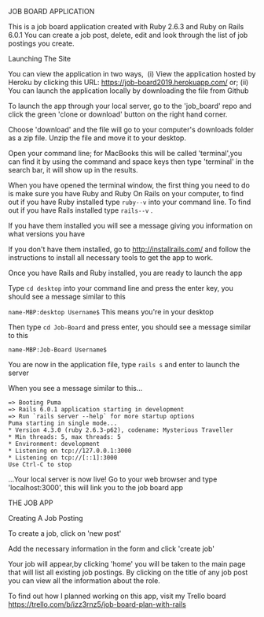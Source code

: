 JOB BOARD APPLICATION

This is a job board application created with Ruby 2.6.3 and Ruby on Rails 6.0.1
You can create a job post, delete, edit and look through the list of job postings you create. 

Launching The Site 

You can view the application in two ways, 
  (i) View the application hosted by Heroku by clicking this URL: https://job-board2019.herokuapp.com/ or;
               (ii) You can launch the application locally by downloading the file from Github
  
  To launch the app through your local server, go to the 'job_board' repo and click the green 'clone or download' button on the right hand corner. 
 
  Choose 'download' and the file will go to your computer's downloads folder as a zip file. Unzip the file and move it to your desktop. 
  
Open your command line; for MacBooks this will be called 'terminal',you can find it by using the command and space keys then type 'terminal' in the search bar, it will show up in the results.

When you have opened the terminal window, the first thing you need to do is make sure you have Ruby and Ruby On Rails on your computer, to find out if you have Ruby installed type ```ruby--v``` into your command line. To find out if you have Rails installed type ```rails--v``` . 

If you have them installed you will see a message giving you information on what versions you have

If you don't have them installed, go to http://installrails.com/ and follow the instructions to install all necessary tools to get the app to work.

Once you have Rails and Ruby installed, you are ready to launch the app

Type ```cd desktop``` into your command line and press the enter key, you should see a message similar to this

```name-MBP:desktop Username$``` This means you're in your desktop

Then type ```cd Job-Board``` and press enter, you should see a message similar to this 

```name-MBP:Job-Board Username$```

You are now in the application file, type ```rails s``` and enter to launch the server

When you see a message similar to this...

```
=> Booting Puma
=> Rails 6.0.1 application starting in development 
=> Run `rails server --help` for more startup options
Puma starting in single mode...
* Version 4.3.0 (ruby 2.6.3-p62), codename: Mysterious Traveller
* Min threads: 5, max threads: 5
* Environment: development
* Listening on tcp://127.0.0.1:3000
* Listening on tcp://[::1]:3000
Use Ctrl-C to stop
```
...Your local server is now live! Go to your web browser and type 'localhost:3000', this will link you to the job board app

THE JOB APP

Creating A Job Posting

To create a job, click on 'new post'

Add the necessary information in the form and click 'create job'

Your job will appear,by clicking 'home' you will be taken to the main page that will list all existing job postings. By clicking on the title of any job post you can view all the information about the role.


To find out how I planned working on this app, visit my Trello board https://trello.com/b/izz3rnz5/job-board-plan-with-rails
